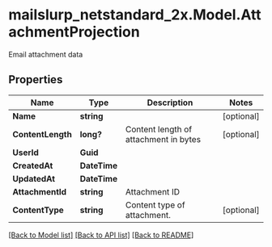 # mailslurp_netstandard_2x.Model.AttachmentProjection
Email attachment data

## Properties

Name | Type | Description | Notes
------------ | ------------- | ------------- | -------------
**Name** | **string** |  | [optional] 
**ContentLength** | **long?** | Content length of attachment in bytes | [optional] 
**UserId** | **Guid** |  | 
**CreatedAt** | **DateTime** |  | 
**UpdatedAt** | **DateTime** |  | 
**AttachmentId** | **string** | Attachment ID | 
**ContentType** | **string** | Content type of attachment. | [optional] 

[[Back to Model list]](../README#documentation-for-models) [[Back to API list]](../README#documentation-for-api-endpoints) [[Back to README]](../README)

